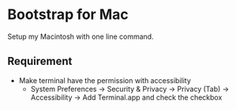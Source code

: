 Bootstrap for Mac
============

Setup my Macintosh with one line command.

Requirement
-----------

- Make terminal have the permission with accessibility
	- System Preferences -> Security & Privacy -> Privacy (Tab) -> Accessibility -> Add Terminal.app and check the checkbox
